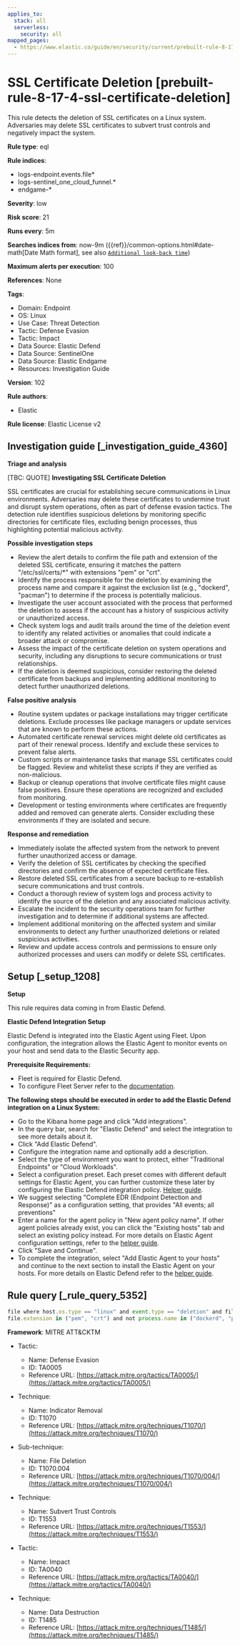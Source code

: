 ```yaml
---
applies_to:
  stack: all
  serverless:
    security: all
mapped_pages:
  - https://www.elastic.co/guide/en/security/current/prebuilt-rule-8-17-4-ssl-certificate-deletion.html
---
```


# SSL Certificate Deletion [prebuilt-rule-8-17-4-ssl-certificate-deletion]

This rule detects the deletion of SSL certificates on a Linux system. Adversaries may delete SSL certificates to subvert trust controls and negatively impact the system.

**Rule type**: eql

**Rule indices**:

* logs-endpoint.events.file*
* logs-sentinel_one_cloud_funnel.*
* endgame-*

**Severity**: low

**Risk score**: 21

**Runs every**: 5m

**Searches indices from**: now-9m ({{ref}}/common-options.html#date-math[Date Math format], see also [`Additional look-back time`](docs-content://solutions/security/detect-and-alert/create-detection-rule.md#rule-schedule))

**Maximum alerts per execution**: 100

**References**: None

**Tags**:

* Domain: Endpoint
* OS: Linux
* Use Case: Threat Detection
* Tactic: Defense Evasion
* Tactic: Impact
* Data Source: Elastic Defend
* Data Source: SentinelOne
* Data Source: Elastic Endgame
* Resources: Investigation Guide

**Version**: 102

**Rule authors**:

* Elastic

**Rule license**: Elastic License v2

## Investigation guide [_investigation_guide_4360]

**Triage and analysis**

[TBC: QUOTE]
**Investigating SSL Certificate Deletion**

SSL certificates are crucial for establishing secure communications in Linux environments. Adversaries may delete these certificates to undermine trust and disrupt system operations, often as part of defense evasion tactics. The detection rule identifies suspicious deletions by monitoring specific directories for certificate files, excluding benign processes, thus highlighting potential malicious activity.

**Possible investigation steps**

* Review the alert details to confirm the file path and extension of the deleted SSL certificate, ensuring it matches the pattern "/etc/ssl/certs/*" with extensions "pem" or "crt".
* Identify the process responsible for the deletion by examining the process name and compare it against the exclusion list (e.g., "dockerd", "pacman") to determine if the process is potentially malicious.
* Investigate the user account associated with the process that performed the deletion to assess if the account has a history of suspicious activity or unauthorized access.
* Check system logs and audit trails around the time of the deletion event to identify any related activities or anomalies that could indicate a broader attack or compromise.
* Assess the impact of the certificate deletion on system operations and security, including any disruptions to secure communications or trust relationships.
* If the deletion is deemed suspicious, consider restoring the deleted certificate from backups and implementing additional monitoring to detect further unauthorized deletions.

**False positive analysis**

* Routine system updates or package installations may trigger certificate deletions. Exclude processes like package managers or update services that are known to perform these actions.
* Automated certificate renewal services might delete old certificates as part of their renewal process. Identify and exclude these services to prevent false alerts.
* Custom scripts or maintenance tasks that manage SSL certificates could be flagged. Review and whitelist these scripts if they are verified as non-malicious.
* Backup or cleanup operations that involve certificate files might cause false positives. Ensure these operations are recognized and excluded from monitoring.
* Development or testing environments where certificates are frequently added and removed can generate alerts. Consider excluding these environments if they are isolated and secure.

**Response and remediation**

* Immediately isolate the affected system from the network to prevent further unauthorized access or damage.
* Verify the deletion of SSL certificates by checking the specified directories and confirm the absence of expected certificate files.
* Restore deleted SSL certificates from a secure backup to re-establish secure communications and trust controls.
* Conduct a thorough review of system logs and process activity to identify the source of the deletion and any associated malicious activity.
* Escalate the incident to the security operations team for further investigation and to determine if additional systems are affected.
* Implement additional monitoring on the affected system and similar environments to detect any further unauthorized deletions or related suspicious activities.
* Review and update access controls and permissions to ensure only authorized processes and users can modify or delete SSL certificates.


## Setup [_setup_1208]

**Setup**

This rule requires data coming in from Elastic Defend.

**Elastic Defend Integration Setup**

Elastic Defend is integrated into the Elastic Agent using Fleet. Upon configuration, the integration allows the Elastic Agent to monitor events on your host and send data to the Elastic Security app.

**Prerequisite Requirements:**

* Fleet is required for Elastic Defend.
* To configure Fleet Server refer to the [documentation](docs-content://reference/ingestion-tools/fleet/fleet-server.md).

**The following steps should be executed in order to add the Elastic Defend integration on a Linux System:**

* Go to the Kibana home page and click "Add integrations".
* In the query bar, search for "Elastic Defend" and select the integration to see more details about it.
* Click "Add Elastic Defend".
* Configure the integration name and optionally add a description.
* Select the type of environment you want to protect, either "Traditional Endpoints" or "Cloud Workloads".
* Select a configuration preset. Each preset comes with different default settings for Elastic Agent, you can further customize these later by configuring the Elastic Defend integration policy. [Helper guide](docs-content://solutions/security/configure-elastic-defend/configure-an-integration-policy-for-elastic-defend.md).
* We suggest selecting "Complete EDR (Endpoint Detection and Response)" as a configuration setting, that provides "All events; all preventions"
* Enter a name for the agent policy in "New agent policy name". If other agent policies already exist, you can click the "Existing hosts" tab and select an existing policy instead. For more details on Elastic Agent configuration settings, refer to the [helper guide](docs-content://reference/ingestion-tools/fleet/agent-policy.md).
* Click "Save and Continue".
* To complete the integration, select "Add Elastic Agent to your hosts" and continue to the next section to install the Elastic Agent on your hosts. For more details on Elastic Defend refer to the [helper guide](docs-content://solutions/security/configure-elastic-defend/install-elastic-defend.md).


## Rule query [_rule_query_5352]

```js
file where host.os.type == "linux" and event.type == "deletion" and file.path : "/etc/ssl/certs/*" and
file.extension in ("pem", "crt") and not process.name in ("dockerd", "pacman")
```

**Framework**: MITRE ATT&CKTM

* Tactic:

    * Name: Defense Evasion
    * ID: TA0005
    * Reference URL: [https://attack.mitre.org/tactics/TA0005/](https://attack.mitre.org/tactics/TA0005/)

* Technique:

    * Name: Indicator Removal
    * ID: T1070
    * Reference URL: [https://attack.mitre.org/techniques/T1070/](https://attack.mitre.org/techniques/T1070/)

* Sub-technique:

    * Name: File Deletion
    * ID: T1070.004
    * Reference URL: [https://attack.mitre.org/techniques/T1070/004/](https://attack.mitre.org/techniques/T1070/004/)

* Technique:

    * Name: Subvert Trust Controls
    * ID: T1553
    * Reference URL: [https://attack.mitre.org/techniques/T1553/](https://attack.mitre.org/techniques/T1553/)

* Tactic:

    * Name: Impact
    * ID: TA0040
    * Reference URL: [https://attack.mitre.org/tactics/TA0040/](https://attack.mitre.org/tactics/TA0040/)

* Technique:

    * Name: Data Destruction
    * ID: T1485
    * Reference URL: [https://attack.mitre.org/techniques/T1485/](https://attack.mitre.org/techniques/T1485/)



